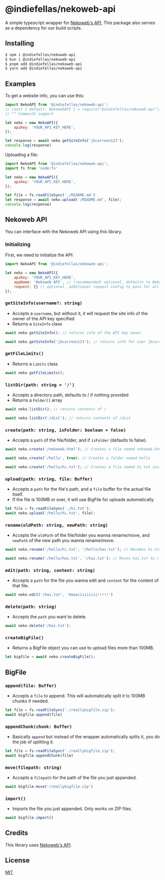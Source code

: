 # @indiefellas/nekoweb-api
A simple typescript wrapper for [Nekoweb's API](https://nekoweb.org/api),
This package also serves as a dependency for our build scripts.

## Installing
```bash
$ npm i @indiefellas/nekoweb-api
$ bun i @indiefellas/nekoweb-api
$ pnpm add @indiefellas/nekoweb-api
$ yarn add @indiefellas/nekoweb-api
```

## Examples
To get a website info, you can use this:
```js
import NekoAPI from '@indiefellas/nekoweb-api';
// const { default: NekowebAPI } = require("@indiefellas/nekoweb-api");
// ^^ CommonJS support

let neko = new NekoAPI({
    apiKey: 'YOUR_API_KEY_HERE',
});

let response = await neko.getSiteInfo('jbcarreon123');
console.log(response)
```

Uploading a file:
```js
import NekoAPI from '@indiefellas/nekoweb-api';
import fs from 'node:fs'

let neko = new NekoAPI({
    apiKey: 'YOUR_API_KEY_HERE',
});

let file = fs.readFileSync('./README.md')
let response = await neko.upload('/README.md', file);
console.log(response)
```

## Nekoweb API
You can interface with the Nekoweb API using this library.

### Initializing
First, we need to initialize the API:
```js
import NekoAPI from '@indiefellas/nekoweb-api';

let neko = new NekoAPI({
    apiKey: 'YOUR_API_KEY_HERE',
    appName: 'Nekoweb API', // (recommended) optional, defaults to NekowebAPI
    request: {} // optional, additional request config to pass for all requests
});
```

### `getSiteInfo(username?: string)`
- Accepts a `username`, but without it, it will request the site info of the owner of the API key specified
- Returns a `SiteInfo` class
```js
await neko.getSiteInfo(); // returns info of the API key owner

await neko.getSiteInfo('jbcarreon123'); // returns info for user jbcarreon123
```

### `getFileLimits()`
- Returns a `Limits` class
```js
await neko.getFileLimits();
```

### `listDir(path: string = '/')`
- Accepts a directory path, defaults to / if nothing provided
- Returns a `Folder[]` array
```js
await neko.listDir(); // returns contents of /

await neko.listDir('/dist'); // returns contents of /dist
```

### `create(path: string, isFolder: boolean = false)`
- Accepts a `path` of the file/folder, and if `isFolder` (defaults to false).
```js
await neko.create('/nekoweb.html'); // Creates a file named nekoweb.html

await neko.create('/hello', true); // Creates a folder named hello

await neko.create('/hello/hi.txt'); // Creates a file named hi.txt inside of the hello folder
```

### `upload(path: string, file: Buffer)`
- Accepts a `path` for the file's path, and a `file` buffer for the actual file itself.
- If the file is 100MB or over, it will use BigFile for uploads automatically.
```js
let file = fs.readFileSync('./hi.txt');
await neko.upload('/hello/hi.txt', file);
```

### `rename(oldPath: string, newPath: string)`
- Accepts the `oldPath` of the file/folder you wanna rename/move, and `newPath` of the new path you wanna rename/move.
```js
await neko.rename('/hello/hi.txt', '/hello/hai.txt'); // Renames hi.txt to hai.txt

await neko.rename('/hello/hai.txt', '/hai.txt'); // Moves hai.txt to /
```

### `edit(path: string, content: string)`
- Accepts a `path` for the file you wanna edit and `content` for the content of that file.
```js
await neko.edit('/hai.txt', 'Haaaiiiiiiiii!!!!!')
```

### `delete(path: string)`
- Accepts the `path` you want to delete.
```js
await neko.delete('/hai.txt');
```

### `createBigFile()`
- Returns a BigFile object you can use to upload files more than 100MB.
```js
let bigfile = await neko.createBigFile();
```

## BigFile
### `append(file: Buffer)`
- Accepts a `file` to append. This will automatically split it to 100MB chunks if needed.
```js
let file = fs.readFileSync('./reallybigfile.zip');
await bigfile.append(file)
```

### `appendChunk(chunk: Buffer)`
- Basically `append` but instead of the wrapper automatically splits it, you do the job of splitting it.
```js
let file = fs.readFileSync('./reallybigfile.zip');
await bigfile.appendChunk(file)
```

### `move(filepath: string)`
- Accepts a `filepath` for the path of the file you just appended.
```js
await bigfile.move('/reallybigfile.zip')
```

### `import()`
- Imports the file you just appended. Only works on ZIP files.
```js
await bigfile.import()
```

## Credits
This library uses [Nekoweb's API](https://nekoweb.org/api).

## License
[MIT](https://github.com/indiefellas/nekoweb-api/blob/main/LICENSE)
